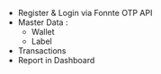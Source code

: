 - Register & Login via Fonnte OTP API 
- Master Data : 
    - Wallet
    - Label
- Transactions
- Report in Dashboard